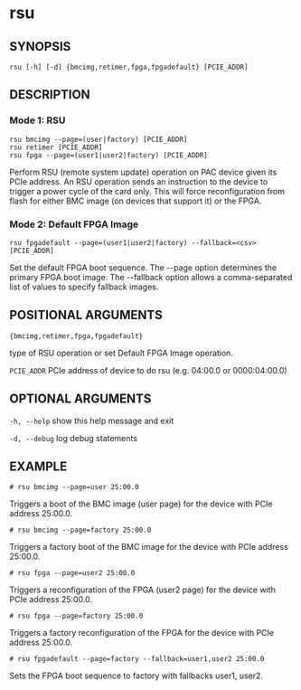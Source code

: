 # rsu #

## SYNOPSIS ##
```console
rsu [-h] [-d] {bmcimg,retimer,fpga,fpgadefault} [PCIE_ADDR]

```

## DESCRIPTION ##

### Mode 1: RSU ###

```console
rsu bmcimg --page=(user|factory) [PCIE_ADDR]
rsu retimer [PCIE_ADDR]
rsu fpga --page=(user1|user2|factory) [PCIE_ADDR]
```

Perform RSU (remote system update) operation on PAC device
given its PCIe address.
An RSU operation sends an instruction to the device to trigger
a power cycle of the card only. This will force reconfiguration
from flash for either BMC image (on devices that support it) or the
FPGA.

### Mode 2: Default FPGA Image ###

```console
rsu fpgadefault --page=(user1|user2|factory) --fallback=<csv> [PCIE_ADDR]
```

Set the default FPGA boot sequence. The --page option determines
the primary FPGA boot image. The --fallback option allows a comma-separated
list of values to specify fallback images.

## POSITIONAL ARGUMENTS ##
`{bmcimg,retimer,fpga,fpgadefault}`

type of RSU operation or set Default FPGA Image operation.
   
`PCIE_ADDR` 
PCIe address of device to do rsu (e.g. 04:00.0 or 0000:04:00.0) 

##  OPTIONAL ARGUMENTS ##
`-h, --help`
show this help message and exit

`-d, --debug`
log debug statements

## EXAMPLE ##

```console
# rsu bmcimg --page=user 25:00.0
```

 Triggers a boot of the BMC image (user page) for the device with PCIe
 address 25:00.0.

```console
# rsu bmcimg --page=factory 25:00.0
```

 Triggers a factory boot of the BMC image for the device with
 PCIe address 25:00.0.

```console
# rsu fpga --page=user2 25:00.0
```

 Triggers a reconfiguration of the FPGA (user2 page) for the
 device with PCIe address 25:00.0.

```console
# rsu fpga --page=factory 25:00.0
```

 Triggers a factory reconfiguration of the FPGA for the device
 with PCIe address 25:00.0.

```console
# rsu fpgadefault --page=factory --fallback=user1,user2 25:00.0
```

 Sets the FPGA boot sequence to factory with fallbacks user1, user2.
